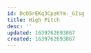 ```yaml
---
id: DcO5rEKq3CpzKYm-_GIsg
title: High Pitch
desc: ''
updated: 1639762693867
created: 1639762693867
---
```


